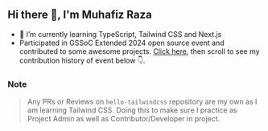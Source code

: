 ## Hi there 👋, I'm Muhafiz Raza

- 🌱 I’m currently learning TypeScript, Tailwind CSS and Next.js
-  Participated in GSSoC Extended 2024 open source event and contributed to some awesome projects. [Click here](https://github.com/muhafiz5814?tab=overview&from=2024-10-01&to=2024-10-31#:~:text=Contribution%20activity), then scroll to see my contribution history of event below 👇.  

### Note
> Any PRs or Reviews on `hello-tailwindcss` repository are my own as I am learning Tailwind CSS. Doing this to make sure I practice as Project Admin as well as Contributor/Developer in project.
<!-- - 👯 I’m looking to collaborate on ...
- 🤔 I’m looking for help with ...
- 💬 Ask me about ...
- 📫 How to reach me: ...
- 😄 Pronouns: ...
- ⚡ Fun fact: ...
-->

